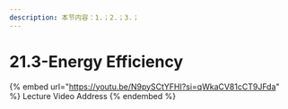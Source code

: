 ```yaml
---
description: 本节内容：1.；2.；3.；
---
```


# 21.3-Energy Efficiency

{% embed url="https://youtu.be/N9pySCtYFHI?si=qWkaCV81cCT9JFda" %}
Lecture Video Address
{% endembed %}
